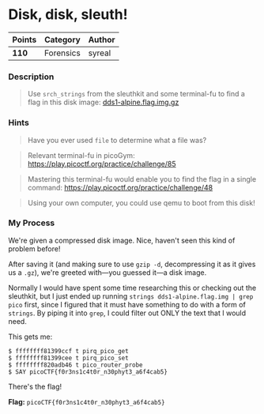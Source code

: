 # Disk, disk, sleuth!

| Points  | Category  | Author |
|---------|-----------|--------|
| **110** | Forensics | syreal |

### Description
> Use `srch_strings` from the sleuthkit and some terminal-fu to find a flag in this disk image: [dds1-alpine.flag.img.gz](https://mercury.picoctf.net/static/626ea9c275fbd02dd3451b81f9c5e249/dds1-alpine.flag.img.gz)

### Hints
> Have you ever used `file` to determine what a file was?

> Relevant terminal-fu in picoGym: https://play.picoctf.org/practice/challenge/85

> Mastering this terminal-fu would enable you to find the flag in a single command: https://play.picoctf.org/practice/challenge/48

> Using your own computer, you could use qemu to boot from this disk!

### My Process
We're given a compressed disk image. Nice, haven't seen this kind of problem before!

After saving it (and making sure to use `gzip -d`, decompressing it as it gives us a `.gz`), we're greeted with—you guessed it—a disk image.

Normally I would have spent some time researching this or checking out the sleuthkit, but I just ended up running `strings dds1-alpine.flag.img | grep pico` first, since I figured that it must have something to do with a form of `strings`. By piping it into `grep`, I could filter out ONLY the text that I would need.

This gets me:
```
$ ffffffff81399ccf t pirq_pico_get
$ ffffffff81399cee t pirq_pico_set
$ ffffffff820adb46 t pico_router_probe
$ SAY picoCTF{f0r3ns1c4t0r_n30phyt3_a6f4cab5}
```
There's the flag!

**Flag:** `picoCTF{f0r3ns1c4t0r_n30phyt3_a6f4cab5}`